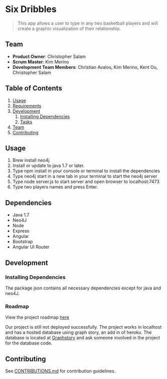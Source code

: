 # Six Dribbles
> This app allows a user to type in any two basketball players and will create a graphic visualization of their relationship.

## Team

  - __Product Owner__: Christopher Salam
  - __Scrum Master__: Kim Merino
  - __Development Team Members__: Christian Avalos, Kim Merino, Kent Ou, Christopher Salam

## Table of Contents

1. [Usage](#Usage)
2. [Requirements](#requirements)
3. [Development](#development)
    1. [Installing Dependencies](#installing-dependencies)
    2. [Tasks](#tasks)
4. [Team](#team)
5. [Contributing](#contributing)

## Usage

1. Brew install neo4j
2. Install or update to java 1.7 or later.
2. Type npm install in your console or terminal to install the dependencies
3. Type neo4j start in a new tab in your terminal to start the neo4j server
4. Type node server.js to start server and open browser to localhost:7473
5. Type two players names and press Enter.

## Dependencies

- Java 1.7
- Neo4J
- Node
- Express
- Angular
- Bootstrap
- Angular UI Router

## Development

### Installing Dependencies

The package json contains all necessary dependencies except for java and neo4J.

### Roadmap

View the project roadmap [here](https://github.com/upstanding-biome/sixdegrees/issues)

Our project is still not deployed successfully.
The project works in localhost and has a hosted database using graph story, an add in of heroku. The database is located at [Graphstory](https://neo-55cb99b18376e-364459c455.do-stories.graphstory.com:7473/browser/) and ask someone involved in the project for the database code.

## Contributing

See [CONTRIBUTIONS.md](/docs/CONTRIBUTIONS.md) for contribution guidelines.